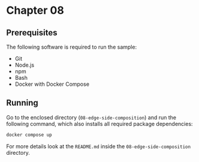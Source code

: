 # Chapter 08

## Prerequisites

The following software is required to run the sample:

- Git
- Node.js
- npm
- Bash
- Docker with Docker Compose

## Running

Go to the enclosed directory (`08-edge-side-composition`) and run the following command, which also installs all required package dependencies:

```sh
docker compose up
```

For more details look at the `README.md` inside the `08-edge-side-composition` directory.
